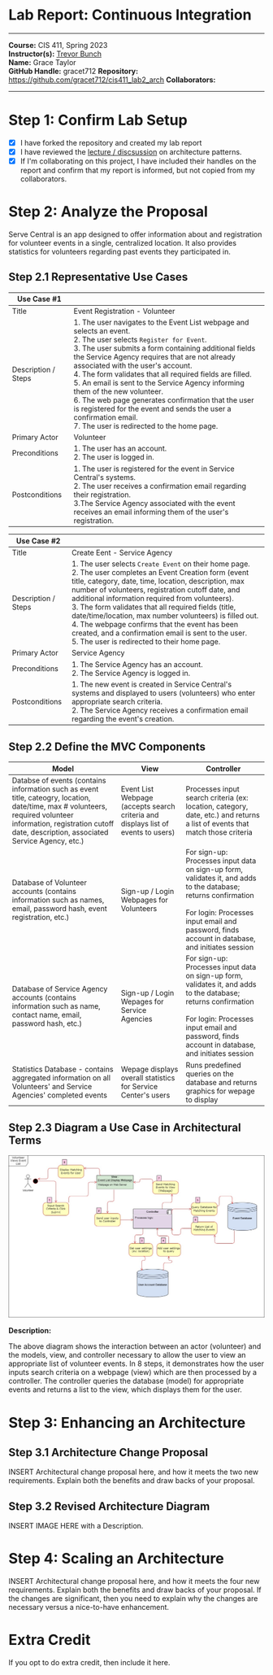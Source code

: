 # Lab Report: Continuous Integration
___
**Course:** CIS 411, Spring 2023  
**Instructor(s):** [Trevor Bunch](https://github.com/trevordbunch)  
**Name:** Grace Taylor  
**GitHub Handle:** gracet712 
**Repository:** https://github.com/gracet712/cis411_lab2_arch 
**Collaborators:** 
___

# Step 1: Confirm Lab Setup
- [X] I have forked the repository and created my lab report
- [X] I have reviewed the [lecture / discsussion](../assets/04p1_SolutionArchitectures.pdf) on architecture patterns.
- [X] If I'm collaborating on this project, I have included their handles on the report and confirm that my report is informed, but not copied from my collaborators.

# Step 2: Analyze the Proposal
Serve Central is an app designed to offer information about and registration for volunteer events in a single, centralized location. It also provides statistics for volunteers regarding past events they participated in.

## Step 2.1 Representative Use Cases  

| Use Case #1 | |
|---|---|
| Title |Event Registration - Volunteer |
| Description / Steps |1. The user navigates to the Event List webpage and selects an event.<br/> 2. The user selects ```Register for Event```.<br/>3. The user submits a form containing additional fields the Service Agency requires that are not already associated with the user's account.<br/> 4. The form validates that all required fields are filled.<br/>5. An email is sent to the Service Agency informing them of the new volunteer.<br/>6. The web page generates confirmation that the user is registered for the event and sends the user a confirmation email. <br/>7. The user is redirected to the home page. |
| Primary Actor |Volunteer |
| Preconditions |1. The user has an account. <br/> 2. The user is logged in. |
| Postconditions |1. The user is registered for the event in Service Central's systems.<br/>2. The user receives a confirmation email regarding their registration.<br/>3.The Service Agency associated with the event receives an email informing them of the user's registration. |

| Use Case #2 | |
|---|---|
| Title |Create Eent - Service Agency |
| Description / Steps |1. The user selects ```Create Event``` on their home page.<br/>2. The user completes an Event Creation form (event title, category, date, time, location, description, max number of volunteers, registration cutoff date, and additional information required from volunteers).<br/>3. The form validates that all required fields (title, date/time/location, max number volunteers) is filled out.<br/>4. The webpage confirms that the event has been created, and a confirmation email is sent to the user.<br/>5. The user is redirected to their home page. |
| Primary Actor |Service Agency |
| Preconditions |1. The Service Agency has an account.<br/>2. The Service Agency is logged in. |
| Postconditions |1. The new event is created in Service Central's systems and displayed to users (volunteers) who enter appropriate search criteria.<br/>2. The Service Agency receives a confirmation email regarding the event's creation. |

## Step 2.2 Define the MVC Components

| Model | View | Controller |
|---|---|---|
| Databse of events (contains information such as event title, cateogry, location, date/time, max # volunteers, required volunteer information, registration cutoff date, description, associated Service Agency, etc.) |Event List Webpage (accepts search criteria and displays list of events to users)  |Processes input search criteria (ex: location, category, date, etc.) and returns a list of events that match those criteria  |
|Database of Volunteer accounts (contains information such as names, email, password hash, event registration, etc.)  |Sign-up / Login Webpages for Volunteers  |For sign-up: Processes input data on sign-up form, validates it, and adds to the database; returns confirmation<br/><br/>For login: Processes input email and password, finds account in database, and initiates session  |
|Database of Service Agency accounts (contains information such as name, contact name, email, password hash, etc.)  |Sign-up / Login Wepages for Service Agencies  |For sign-up: Processes input data on sign-up form, validates it, and adds to the database; returns confirmation<br/><br/>For login: Processes input email and password, finds account in database, and initiates session  |
|Statistics Database - contains aggregated information on all Volunteers' and Service Agencies' completed events |Wepage displays overall statistics for Service Center's users  |Runs predefined queries on the database and returns graphics for wepage to display  |

## Step 2.3 Diagram a Use Case in Architectural Terms
![Use Case for Volunteer Viewing Event List](/assets/Use_Case_Architectural_Terms.jpg)

**Description:**
   
The above diagram shows the interaction between an actor (volunteer) and the models, view, and controller necessary to allow the user to view an appropriate list of volunteer events. In 8 steps, it demonstrates how the user inputs search criteria on a webpage (view) which are then processed by a controller. The controller queries the database (model) for appropriate events and returns a list to the view, which displays them for the user.

# Step 3: Enhancing an Architecture

## Step 3.1 Architecture Change Proposal
INSERT Architectural change proposal here, and how it meets the two new requirements.  Explain both the benefits and draw backs of your proposal.

## Step 3.2 Revised Architecture Diagram
INSERT IMAGE HERE with a Description.

# Step 4: Scaling an Architecture
INSERT Architectural change proposal here, and how it meets the four new requirements.  Explain both the benefits and draw backs of your proposal.  If the changes are significant, then you need to explain why the changes are necessary versus a nice-to-have enhancement.

# Extra Credit
If you opt to do extra credit, then include it here.